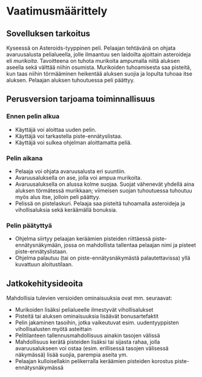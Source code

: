 # Vaatimusmäärittely

## Sovelluksen tarkoitus

Kyseessä on Asteroids-tyyppinen peli. Pelaajan tehtävänä on ohjata avaruusalusta pelialueella, jolle ilmaantuu sen laidoilta ajoittain asteroideja eli *murikoita*. Tavoitteena on tuhota murikoita ampumalla niitä aluksen aseella sekä välttää niihin osumista. Murikoiden tuhoamisesta saa pisteitä, kun taas niihin törmääminen heikentää aluksen suojia ja lopulta tuhoaa itse aluksen. Pelaajan aluksen tuhoutuessa peli päättyy.

## Perusversion tarjoama toiminnallisuus

### Ennen pelin alkua

* Käyttäjä voi aloittaa uuden pelin.
* Käyttäjä voi tarkastella piste-ennätyslistaa.
* Käyttäjä voi sulkea ohjelman aloittamatta peliä.

### Pelin aikana

* Pelaaja voi ohjata avaruusalusta eri suuntiin.
* Avaruusaluksella on ase, jolla voi ampua murikoita.
* Avaruusaluksella on alussa kolme suojaa. Suojat vähenevät yhdellä aina aluksen törmätessä murikkaan; viimeisen suojan tuhoutuessa tuhoutuu myös alus itse, jolloin peli päättyy.
* Pelissä on pistelaskuri. Pelaaja saa pisteitä tuhoamalla asteroideja ja vihollisaluksia sekä keräämällä bonuksia.

### Pelin päätyttyä
* Ohjelma siirtyy pelaajan keräämien pisteiden riittäessä piste-ennätysnäkymään, jossa on mahdollista tallentaa pelaajan nimi ja pisteet piste-ennätyslistaan.
* Ohjelma palautuu (tai on piste-ennätysnäkymästä palautettavissa) yllä kuvattuun aloitustilaan.

## Jatkokehitysideoita

Mahdollisia tulevien versioiden ominaisuuksia ovat mm. seuraavat:

* Murikoiden lisäksi pelialueelle ilmestyvät vihollisalukset 
* Pisteitä tai aluksen ominaisuuksia lisäävät bonusartefaktit
* Pelin jakaminen tasoihin, jotka vaikeutuvat esim. uudentyyppisten vihollisalusten myötä asteittain
* Pelitilanteen tallennusmahdollisuus ainakin tasojen välissä
* Mahdollisuus kerätä pisteiden lisäksi tai sijasta rahaa, jolla avaruusalukseen voi ostaa (esim. erillisessä tasojen välisessä näkymässä) lisää suojia, parempia aseita ym.
* Pelaajan kulloisellakin pelikerralla keräämien pisteiden korostus piste-ennätysnäkymässä
